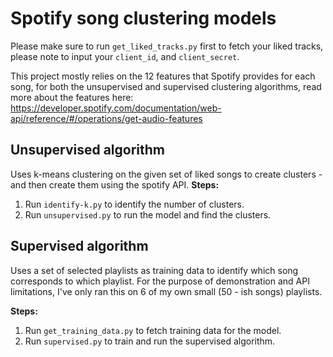 # Spotify song clustering models

Please make sure to run `get_liked_tracks.py` first to fetch your liked tracks, please note to input your `client_id`, and `client_secret`.

This project mostly relies on the 12 features that Spotify provides for each song, for both the unsupervised and supervised clustering algorithms, read more about the features here:
https://developer.spotify.com/documentation/web-api/reference/#/operations/get-audio-features

## Unsupervised algorithm

Uses k-means clustering on the given set of liked songs to create clusters - and then create them using the spotify API.
**Steps:**
1. Run `identify-k.py` to identify the number of clusters.
2. Run `unsupervised.py` to run the model and find the clusters.

## Supervised algorithm

Uses a set of selected playlists as training data to identify which song corresponds to which playlist.
For the purpose of demonstration and API limitations, I've only ran this on 6 of my own small (50 - ish songs) playlists.

**Steps:**
1. Run `get_training_data.py` to fetch training data for the model.
2. Run `supervised.py` to train and run the supervised algorithm.

